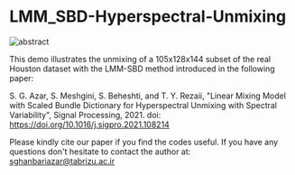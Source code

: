# LMM_SBD-Hyperspectral-Unmixing
![abstract](https://user-images.githubusercontent.com/56957343/122734524-6915e480-d293-11eb-87e7-026b27f5e388.JPG)

This demo illustrates the unmixing of a 105x128x144 subset of the real Houston dataset with the LMM-SBD method introduced in the following paper:

S. G. Azar, S. Meshgini, S. Beheshti, and T. Y. Rezaii, "Linear Mixing Model with Scaled Bundle Dictionary for Hyperspectral Unmixing with Spectral Variability", Signal Processing, 2021.
doi: https://doi.org/10.1016/j.sigpro.2021.108214
  
Please kindly cite our paper if you find the codes useful. If you have any questions don't hesitate to contact the author at: sghanbariazar@tabrizu.ac.ir
